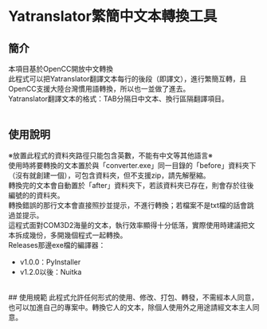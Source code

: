 # Yatranslator繁簡中文本轉換工具

## 簡介
本項目基於OpenCC開放中文轉換<br>
此程式可以把Yatranslator翻譯文本每行的後段（即譯文），進行繁簡互轉，且OpenCC支援大陸台灣慣用語轉換，所以也一並做了進去。<br>
Yatranslator翻譯文本的格式：TAB分隔日中文本、換行區隔翻譯項目。<br>
<br>
## 使用說明
※放置此程式的資料夾路徑只能包含英數，不能有中文等其他語言※<br>
使用時將要轉換的文本置於與「converter.exe」同一目錄的「before」資料夾下（沒有就創建一個），可包含資料夾，但不支援zip，請先解壓縮。<br>
轉換完的文本會自動置於「after」資料夾下，若該資料夾已存在，則會存於往後編號的的資料夾。<br>
轉換錯誤的那行文本會直接照抄並提示，不進行轉換；若檔案不是txt檔的話會跳過並提示。<br>
這程式面對COM3D2海量的文本，執行效率顯得十分低落，實際使用時建議把文本拆成幾份，多開幾個程式一起轉換。<br>
Releases那邊exe檔的編譯器：<br>
- v1.0.0：PyInstaller
- v1.2.0以後：Nuitka<br>
<br>
## 使用規範
此程式允許任何形式的使用、修改、打包、轉發，不需經本人同意，也可以加進自己的專案中。轉換它人的文本，除個人使用外之用途請經文本主人同意。
